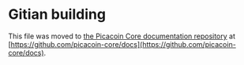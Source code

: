 Gitian building
================

This file was moved to [the Picacoin Core documentation repository](https://github.com/picacoin-core/docs/blob/master/gitian-building.md) at [https://github.com/picacoin-core/docs](https://github.com/picacoin-core/docs).

